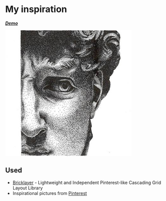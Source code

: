 # My inspiration

**_[Demo](https://zotho.github.io/projects/inspiration/)_**

[![Demo](img/image-10_min.jpg)](https://zotho.github.io/projects/inspiration/)

## Used
* [Bricklayer](https://github.com/ademilter/bricklayer) - Lightweight and Independent Pinterest-like Cascading Grid Layout Library
* Inspirational pictures from [Pinterest](https://www.pinterest.ru/)